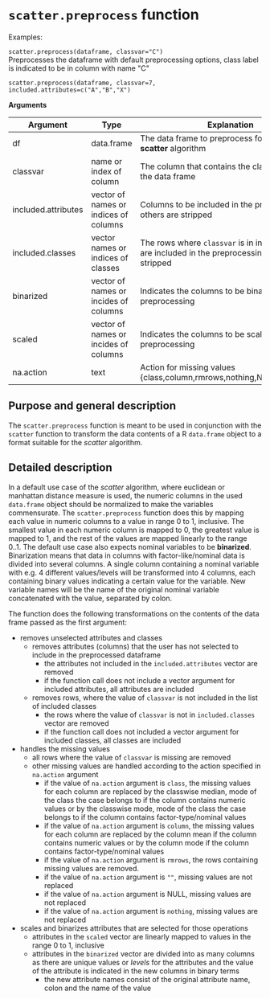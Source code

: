 # ```scatter.preprocess``` function

Examples:

```scatter.preprocess(dataframe, classvar="C")```  
Preprocesses the dataframe with default preprocessing options, 
class label is indicated to be in column with name "C"

```scatter.preprocess(dataframe, classvar=7, included.attributes=c("A","B","X")```



**Arguments**

Argument | Type | Explanation
---------|------|------------
df       | data.frame | The data frame to preprocess for use with the **scatter** algorithm
classvar | name or index of column | The column that contains the class label data in the data frame
included.attributes | vector of names or indices of columns | Columns to be included in the preprocessing, others are stripped
included.classes    | vector names or indices of classes    | The rows where ```classvar``` is in included classes are included in the preprocessing, others are stripped
binarized | vector of names or incides of columns | Indicates the columns to be binarized in preprocessing
scaled    | vector of names or incides of columns | Indicates the columns to be scaled in preprocessing
na.action | text | Action for missing values {class,column,rmrows,nothing,NULL(=nothing)} 

## Purpose and general description

The ```scatter.preprocess``` function is meant to be used in conjunction with
the ```scatter``` function to transform the data contents of a 
R ```data.frame``` object to a format suitable for the *scatter* algorithm.

## Detailed description 

In a default use case of the *scatter* algorithm,
where euclidean or manhattan distance measure is used, 
the numeric columns in the used ```data.frame``` object
should be normalized to make the variables commensurate.
The ```scatter.preprocess``` function does this 
by mapping each value in numeric columns to a value in range 0 to 1, inclusive.
The smallest value in each numeric column is mapped to 0,
the greatest value is mapped to 1, 
and the rest of the values are mapped linearly to the range 0..1.
The default use case also expects nominal variables to be **binarized**.
Binarization means that data in columns with factor-like/nominal data
is divided into several columns. 
A single column containing a nominal variable 
with e.g. 4 different values/levels 
will be transformed into 4 columns,
each containing binary values indicating a certain value for the variable.
New variable names will be 
the name of the original nominal variable 
concatenated with the value, separated by colon.

The function does the following transformations 
on the contents of the data frame passed as the first argument:

- removes unselected attributes and classes
	- removes attributes (columns) that the user has not selected 
	to include in the preprocessed dataframe
		- the attributes not included in the ```included.attributes```
		vector are removed
		- if the function call does not include a vector argument 
		for included attributes, all attributes are included
	- removes rows, where the value of ```classvar``` is not included in the list of included classes
		- the rows where the value of ```classvar``` 
		is not in ```included.classes``` vector are removed
		- if the function call does not included a vector argument 
		for included classes, all classes are included
- handles the missing values 
	- all rows where the value of ```classvar``` is missing are removed
	- other missing values are handled
	according to the action specified in ```na.action``` argument
		- if the value of ```na.action``` argument is ```class```,
		the missing values for each column are replaced 
		by the classwise median, mode of the class the case belongs to
		if the column contains numeric values
		or by the classwise mode, mode of the class the case belongs to
		if the column contains factor-type/nominal values
		- if the value of ```na.action``` argument is ```column```,
		the missing values for each column are replaced
		by the column mean
		if the column contains numeric values
		or by the column mode
		if the column contains factor-type/nominal values
		- if the value of ```na.action``` argument is ```rmrows```,
		the rows containing missing values are removed.
		- if the value of ```na.action``` argument is ```""```,
		missing values are not replaced
		- if the value of ```na.action``` argument is NULL,
		missing values are not replaced
		- if the value of ```na.action``` argument is ```nothing```,
		missing values are not replaced
- scales and binarizes attributes that are selected for those operations
	- attributes in the ```scaled``` vector are linearly mapped to 
	values in the range 0 to 1, inclusive
	- attributes in the ```binarized``` vector are divided into as many
	columns as there are unique values or *levels* for the attributes
	and the value of the attribute is indicated in the new columns
	in binary terms
		- the new attribute names consist of the original attribute name,
		colon and the name of the value


	
	



